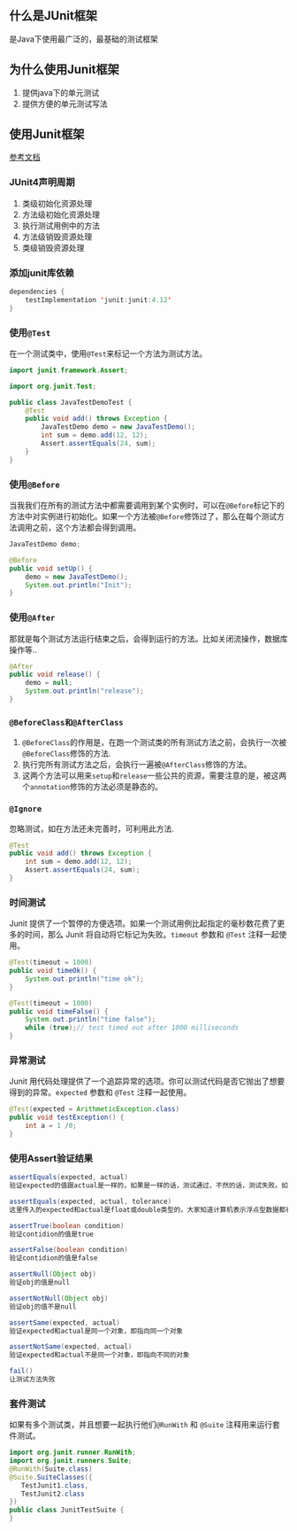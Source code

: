## 什么是JUnit框架
是Java下使用最广泛的，最基础的测试框架

## 为什么使用Junit框架
1. 提供java下的单元测试
2. 提供方便的单元测试写法

## 使用Junit框架

[参考文档](https://junit.org/junit4/)

### JUnit4声明周期

1. 类级初始化资源处理
2. 方法级初始化资源处理
3. 执行测试用例中的方法
4. 方法级销毁资源处理
5. 类级销毁资源处理

### 添加junit库依赖

```java
dependencies {
    testImplementation 'junit:junit:4.12'
}
```

### 使用`@Test`
在一个测试类中，使用`@Test`来标记一个方法为测试方法。

```java
import junit.framework.Assert;

import org.junit.Test;

public class JavaTestDemoTest {
    @Test
    public void add() throws Exception {
        JavaTestDemo demo = new JavaTestDemo();
        int sum = demo.add(12, 12);
        Assert.assertEquals(24, sum);
    }
}
```

### 使用`@Before`
当我我们在所有的测试方法中都需要调用到某个实例时，可以在`@Before`标记下的方法中对实例进行初始化。如果一个方法被`@Before`修饰过了，那么在每个测试方法调用之前，这个方法都会得到调用。

```java
JavaTestDemo demo;

@Before
public void setUp() {
    demo = new JavaTestDemo();
    System.out.println("Init");
}

```

### 使用`@After`
那就是每个测试方法运行结束之后，会得到运行的方法。比如关闭流操作，数据库操作等..

```java
@After
public void release() {
    demo = null;
    System.out.println("release");
}
```

### `@BeforeClass和@AfterClass`

1. `@BeforeClass`的作用是，在跑一个测试类的所有测试方法之前，会执行一次被`@BeforeClass`修饰的方法.
2. 执行完所有测试方法之后，会执行一遍被`@AfterClass`修饰的方法。  
3. 这两个方法可以用来`setup`和`release`一些公共的资源，需要注意的是，被这两个`annotation`修饰的方法必须是静态的。

### `@Ignore`
忽略测试，如在方法还未完善时，可利用此方法.

```java
@Test
public void add() throws Exception {
    int sum = demo.add(12, 12);
    Assert.assertEquals(24, sum);
}
```

### 时间测试
Junit 提供了一个暂停的方便选项。如果一个测试用例比起指定的毫秒数花费了更多的时间，那么 Junit 将自动将它标记为失败。`timeout` 参数和 `@Test` 注释一起使用。

```java
@Test(timeout = 1000)
public void timeOk() {
    System.out.println("time ok");
}

@Test(timeout = 1000)
public void timeFalse() {
    System.out.println("time false");
    while (true);// test timed out after 1000 milliseconds
}
```

### 异常测试
Junit 用代码处理提供了一个追踪异常的选项。你可以测试代码是否它抛出了想要得到的异常。`expected` 参数和 `@Test` 注释一起使用。

```java
@Test(expected = ArithmeticException.class)
public void testException() {
    int a = 1 /0;
}
```


### 使用Assert验证结果
```java
assertEquals(expected, actual)
验证expected的值跟actual是一样的，如果是一样的话，测试通过，不然的话，测试失败。如果传入的是object，那么这里的对比用的是equals()

assertEquals(expected, actual, tolerance)
这里传入的expected和actual是float或double类型的，大家知道计算机表示浮点型数据都有一定的偏差，所以哪怕理论上他们是相等的，但是用计算机表示出来则可能不是，所以这里运行传入一个偏差值。如果两个数的差异在这个偏差值之内，则测试通过，否者测试失败。

assertTrue(boolean condition)
验证contidion的值是true

assertFalse(boolean condition)
验证contidion的值是false

assertNull(Object obj)
验证obj的值是null

assertNotNull(Object obj)
验证obj的值不是null

assertSame(expected, actual)
验证expected和actual是同一个对象，即指向同一个对象

assertNotSame(expected, actual)
验证expected和actual不是同一个对象，即指向不同的对象

fail()
让测试方法失败
```



### 套件测试
如果有多个测试类，并且想要一起执行他们`@RunWith` 和 `@Suite` 注释用来运行套件测试。


```java
import org.junit.runner.RunWith;
import org.junit.runners.Suite;
@RunWith(Suite.class)
@Suite.SuiteClasses({
   TestJunit1.class,
   TestJunit2.class
})
public class JunitTestSuite {   
}
```